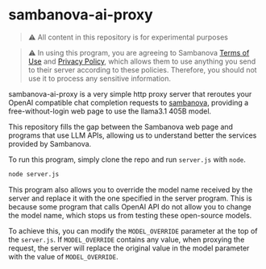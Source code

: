 # sambanova-ai-proxy

>  ⚠️ All content in this repository is for experimental purposes

>  ⚠️ In using this program, you are agreeing to Sambanova [Terms of Use](https://sambanova.ai/model-demo-tou) and [Privacy Policy](https://sambanova.ai/privacy-policy), which allows them to use anything you send to their server according to these policies. Therefore, you should not use it to process any sensitive information.

sambanova-ai-proxy is a very simple http proxy server that reroutes your OpenAI compatible chat completion requests to [sambanova](https://sambanova.ai/), providing a free-without-login web page to use the llama3.1 405B model. 

This repository fills the gap between the Sambanova web page and programs that use LLM APIs, allowing us to understand better the services provided by Sambanova.



To run this program, simply clone the repo and run `server.js` with `node`.

~~~sh
node server.js
~~~



This program also allows you to override the model name received by the server and replace it with the one specified in the server program. This is because some program that calls OpenAI API do not allow you to change the model name, which stops us from testing these open-source models. 



To achieve this, you can modify the `MODEL_OVERRIDE` parameter at the top of the `server.js`. If `MODEL_OVERRIDE` contains any value, when proxying the request, the server will replace the original value in the model parameter with the value of `MODEL_OVERRIDE`.

